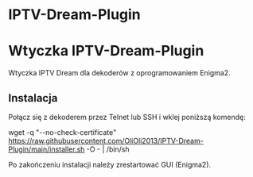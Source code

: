 # IPTV-Dream-Plugin
# Wtyczka IPTV-Dream-Plugin

Wtyczka IPTV Dream dla dekoderów z oprogramowaniem Enigma2.

## Instalacja

Połącz się z dekoderem przez Telnet lub SSH i wklej poniższą komendę:

wget -q "--no-check-certificate" https://raw.githubusercontent.com/OliOli2013/IPTV-Dream-Plugin/main/installer.sh -O - | /bin/sh


Po zakończeniu instalacji należy zrestartować GUI (Enigma2).
